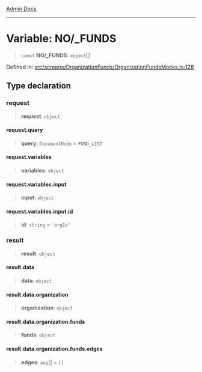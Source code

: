 [Admin Docs](/)

***

# Variable: NO/_FUNDS

> `const` **NO/_FUNDS**: `object`[]

Defined in: [src/screens/OrganizationFunds/OrganizationFundsMocks.ts:128](https://github.com/PalisadoesFoundation/talawa-admin/blob/main/src/screens/OrganizationFunds/OrganizationFundsMocks.ts#L128)

## Type declaration

### request

> **request**: `object`

#### request.query

> **query**: `DocumentNode` = `FUND_LIST`

#### request.variables

> **variables**: `object`

#### request.variables.input

> **input**: `object`

#### request.variables.input.id

> **id**: `string` = `'orgId'`

### result

> **result**: `object`

#### result.data

> **data**: `object`

#### result.data.organization

> **organization**: `object`

#### result.data.organization.funds

> **funds**: `object`

#### result.data.organization.funds.edges

> **edges**: `any`[] = `[]`
